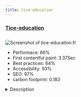 ```yaml
---
title: tice-education
---
```


<div style="height: 3rem">
  <a href="http://www.tice-education.fr"><h3>Tice-education</h3></a>
</div>
<img loading="lazy" src="/images/thumbs/tice-education.fr.jpg" alt="Screenshot of tice-education.fr" />
<ul>
  <li>Performace: 66%</li>
  <li>
    First contentful paint:
    3.37Sec
  </li>
  <li>Best practices: 64%</li>
  <li>Accessibility: 93%</li>
  <li>SEO: 97%</li>
  <li>carbon footprint: 0.183</li>
</ul>
<details>
  <summary>Description</summary>
  <p>News Digital Education :

Inform teachers, parents, educational counselors, librarians, students on the digital news (ICT) in schools, colleges and higher education.
Unite the public around the issues of digital education related to social issues and social uses.
Pooling resources (collaborative work) and provide a space for community exchange particularly around the B2i-C2 coding to school and algorithms as well as around TNI, TBI, CTBT but also during all preparations diciplines for primary school, college and high school (German, English, Art, EPS, civics, Spanish, French, Geography, History, History of Art, Italian, Mathematics, Biology, physical Science, Technology. ..).Tice-education was created in 2008 from a simple blog based on Joomla 1.5.x. The site was immediately quite suucès, and we have therefore migrated to Joomla 2.5.X and later 3.5.x and now 3.6.
Tens of thousands of members are inscribed on Tice-education.</p>
</details>

